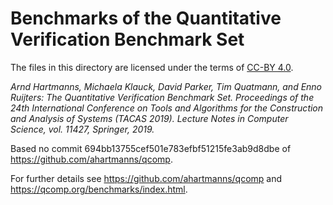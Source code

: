 # Benchmarks of the Quantitative Verification Benchmark Set

The files in this directory are licensed under the terms of [CC-BY 4.0](https://creativecommons.org/licenses/by/4.0/).

*Arnd Hartmanns, Michaela Klauck, David Parker, Tim Quatmann, and Enno Ruijters: The Quantitative Verification Benchmark Set. Proceedings of the 24th International Conference on Tools and Algorithms for the Construction and Analysis of Systems (TACAS 2019). Lecture Notes in Computer Science, vol. 11427, Springer, 2019.*

Based no commit 694bb13755cef501e783efbf51215fe3ab9d8dbe of https://github.com/ahartmanns/qcomp.

For further details see https://github.com/ahartmanns/qcomp and https://qcomp.org/benchmarks/index.html.
